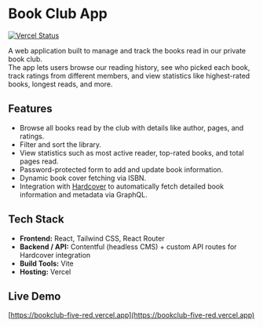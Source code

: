 # Book Club App
[![Vercel Status](https://img.shields.io/github/deployments/emorlin/bookclub/production?label=vercel&logo=vercel)](https://bookclub-five-red.vercel.app)



A web application built to manage and track the books read in our private book club.  
The app lets users browse our reading history, see who picked each book, track ratings from different members, and view statistics like highest-rated books, longest reads, and more.

## Features
- Browse all books read by the club with details like author, pages, and ratings.  
- Filter and sort the library.  
- View statistics such as most active reader, top-rated books, and total pages read.  
- Password-protected form to add and update book information.  
- Dynamic book cover fetching via ISBN.
- Integration with [Hardcover](https://hardcover.app/) to automatically fetch detailed book information and metadata via GraphQL.


## Tech Stack
- **Frontend:** React, Tailwind CSS, React Router  
- **Backend / API:** Contentful (headless CMS) + custom API routes for Hardcover integration 
- **Build Tools:** Vite  
- **Hosting:** Vercel

## Live Demo
[https://bookclub-five-red.vercel.app](https://bookclub-five-red.vercel.app)
